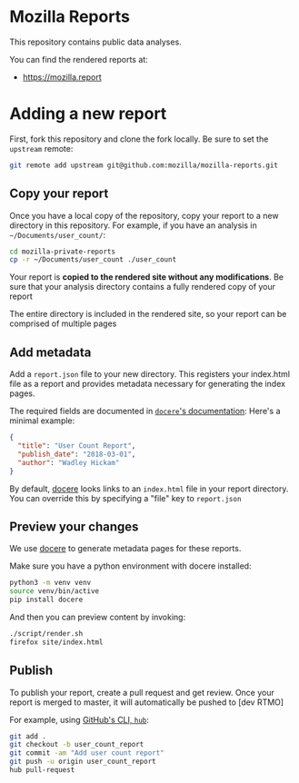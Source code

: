 # Mozilla Reports

This repository contains public data analyses.

You can find the rendered reports at:

- https://mozilla.report

# Adding a new report

First, fork this repository and clone the fork locally.
Be sure to set the `upstream` remote:

```sh
git remote add upstream git@github.com:mozilla/mozilla-reports.git
```

## Copy your report
Once you have a local copy of the repository,
copy your report to a new directory in this repository.
For example, if you have an analysis in `~/Documents/user_count/`:

```sh
cd mozilla-private-reports
cp -r ~/Documents/user_count ./user_count
```
Your report is **copied to the rendered site without any modifications**.
Be sure that your analysis directory
contains a fully rendered copy of your report

The entire directory is included in the rendered site,
so your report can be comprised of multiple pages

## Add metadata

Add a `report.json` file to your new directory.
This registers your index.html file as a report
and provides metadata necessary for generating the index pages.

The required fields are documented in [`docere`'s documentation](docere):
Here's a minimal example:

```json
{
  "title": "User Count Report",
  "publish_date": "2018-03-01",
  "author": "Wadley Hickam"
}
```

By default, [docere] looks links to an `index.html` file in your report directory.
You can override this by specifying a "file" key to `report.json`

## Preview your changes

We use [docere] to generate metadata pages for these reports.

Make sure you have a python environment with docere installed:

```bash
python3 -m venv venv
source venv/bin/active
pip install docere
```

And then you can preview content by invoking:

```bash
./script/render.sh
firefox site/index.html
```

## Publish

To publish your report, create a pull request and get review.
Once your report is merged to master,
it will automatically be pushed to [dev RTMO]

For example, using [GitHub's CLI, `hub`](https://github.com/github/hub):

```sh
git add .
git checkout -b user_count_report
git commit -am "Add user count report"
git push -u origin user_count_report
hub pull-request
```

[docere]: https://github.com/harterrt/docere
